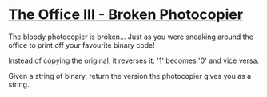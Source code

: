 # [The Office III - Broken Photocopier](https://www.codewars.com/kata/the-office-iii-broken-photocopier "https://www.codewars.com/kata/57ed56657b45ef922300002b")

The bloody photocopier is broken... Just as you were sneaking around the office to print off your favourite binary code!

Instead of copying the original, it reverses it: '1' becomes '0' and vice versa.

Given a string of binary, return the version the photocopier gives you as a string.
